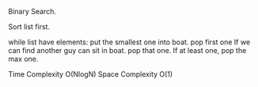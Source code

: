 Binary Search.

Sort list first.

while list have elements:
    put the smallest one into boat. pop first one
    If we can find another guy can sit in boat. pop that one. If at least one, pop the max one.


Time Complexity O(NlogN) Space Complexity O(1)